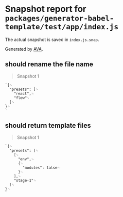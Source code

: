 # Snapshot report for `packages/generator-babel-template/test/app/index.js`

The actual snapshot is saved in `index.js.snap`.

Generated by [AVA](https://ava.li).

## should rename the file name

> Snapshot 1

    `{␊
      "presets": [␊
        "react",␊
        "flow"␊
      ]␊
    }␊
    `

## should return template files

> Snapshot 1

    `{␊
      "presets": [␊
        [␊
          "env",␊
          {␊
            "modules": false␊
          }␊
        ],␊
        "stage-1"␊
      ]␊
    }␊
    `
